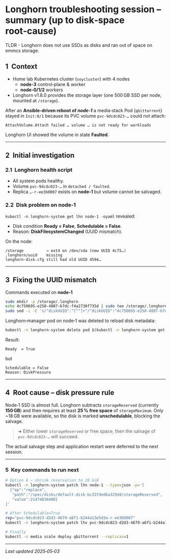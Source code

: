 # Longhorn troubleshooting session – summary (up to disk‑space root‑cause)

TLDR - Longhorn does not use SSDs as disks and ran out of space on emmcs storage.

## 1  Context

* Home lab Kubernetes cluster (`soycluster`) with 4 nodes
  * **node‑3** control‑plane & worker
  * **node‑0/1/2** workers
* Longhorn v1.8.0 provides the storage layer (one 500 GB SSD per node, mounted at `/storage`).

After an **Ansible‐driven reboot of _node‑1_** a media‑stack Pod (`qbittorrent`) stayed in `Init:0/1` because its PVC volume
`pvc‑9dcdc023‑…` could not attach:

```
AttachVolume.Attach failed … volume … is not ready for workloads
```

Longhorn UI showed the volume in state **Faulted**.

---

## 2  Initial investigation

### 2.1  Longhorn health script

* All system pods healthy.
* Volume `pvc‑9dcdc023‑…` in `detached / faulted`.
* Replica `…‑r‑ee3b0007` exists on **node‑1** but volume cannot be salvaged.

### 2.2  Disk problem on node‑1

`kubectl -n longhorn-system get lhn node-1 -oyaml` revealed:

* Disk condition **Ready = False**, **Schedulable = False**.
* Reason: **DiskFilesystemChanged** (UUID mismatch).

On the node:

```
/storage          → ext4 on /dev/sda (new UUID 4c75…)
.longhorn/uuid    missing
longhorn-disk.cfg still had old UUID 4594…
```

---

## 3  Fixing the UUID mismatch

Commands executed on **node‑1**

```bash
sudo mkdir -p /storage/.longhorn
echo 4c750695-e258-4807-b7dc-f4a2730f735d | sudo tee /storage/.longhorn/uuid
sudo sed -i -E 's/"diskUUID":"[^"]+"/"diskUUID":"4c750695-e258-4807-b7dc-f4a2730f735d"/'             /storage/longhorn-disk.cfg
```

Longhorn‑manager pod on node‑1 was deleted to reload disk metadata:

```bash
kubectl -n longhorn-system delete pod $(kubectl -n longhorn-system get pods -l app=longhorn-manager -o wide | awk '$7=="node-1"{print $1}')
```

Result:

```
Ready  = True
```

but

```
Schedulable = False
Reason: DiskPressure
```

---

## 4  Root cause – **disk pressure rule**

Node‑1 SSD is almost full.  Longhorn subtracts `storageReserved`
(currently **150 GB**) and then requires at least **25 % free space** of
`storageMaximum`.  Only ~18 GB were available, so the disk is marked **unschedulable**,
blocking the salvage.

> ➜ Either lower `storageReserved` or free space, then the salvage of
>   `pvc‑9dcdc023‑…` will succeed.

The actual salvage step and application restart were deferred to the next session.

---

### 5  Key commands to run next

```bash
# Option A – shrink reservation to 20 GiB
kubectl -n longhorn-system patch lhn node-1 --type=json -p='[
  {"op":"replace",
   "path":"/spec/disks/default-disk-bc33fded6a329dd/storageReserved",
   "value":21474836480}
]'

# After Schedulable=True
rep="pvc-9dcdc023-d2d3-4679-a6f1-b244a13e5d3a-r-ee3b0007"
kubectl -n longhorn-system patch lhv pvc-9dcdc023-d2d3-4679-a6f1-b244a13e5d3a   --type=json -p="[ {"op":"add","path":"/spec/salvageRequests",   "value":[{"replicaName":"$rep"}] } ]"

# Finally
kubectl -n media scale deploy qbittorrent --replicas=1
```

---

*Last updated 2025‑05‑03*
